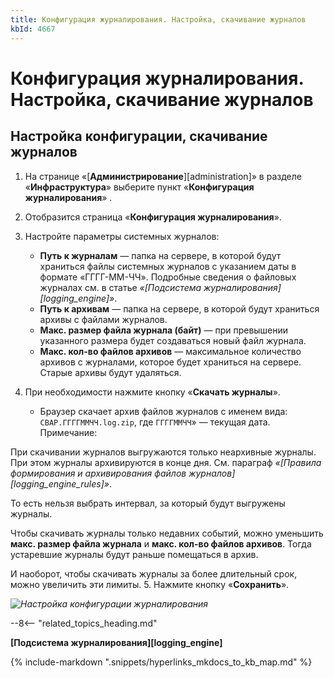 ```yaml
---
title: Конфигурация журналирования. Настройка, скачивание журналов
kbId: 4667
---
```


# Конфигурация журналирования. Настройка, скачивание журналов

## Настройка конфигурации, скачивание журналов

1. На странице «[**Администрирование**][administration]» в разделе «**Инфраструктура**» выберите пункт «**Конфигурация журналирования**» *‌*.
2. Отобразится страница «**Конфигурация журналирования**».
3. Настройте параметры системных журналов:

    - **Путь к журналам** — папка на сервере, в которой будут храниться файлы системных журналов с указанием даты в формате «ГГГГ-ММ-ЧЧ». Подробные сведения о файловых журналах см. в статье *«[Подсистема журналирования][logging_engine]»*.
    - **Путь к архивам** — папка на сервере, в которой будут храниться архивы с файлами журналов.
    - **Макс. размер файла журнала (байт)** — при превышении указанного размера будет создаваться новый файл журнала.
    - **Макс. кол-во файлов архивов** — максимальное количество архивов с журналами, которое будет храниться на сервере. Старые архивы будут удаляться.
4. При необходимости нажмите кнопку «**Скачать журналы**».

    - Браузер скачает архив файлов журналов с именем вида: `CBAP.ГГГГММЧЧ.log.zip`, где `ГГГГММЧЧ`» — текущая дата.
Примечание:

При скачивании журналов выгружаются только неархивные журналы. При этом журналы архивируются в конце дня. См. параграф *«[Правила формирования и архивирования файлов журналов][logging_engine_rules]»*.

То есть нельзя выбрать интервал, за который будут выгружены журналы.

Чтобы скачивать журналы только недавних событий, можно уменьшить **макс. размер файла журнала** и **макс. кол-во файлов архивов**. Тогда устаревшие журналы будут раньше помещаться в архив.

И наоборот, чтобы скачивать журналы за более длительный срок, можно увеличить эти лимиты.
5. Нажмите кнопку «**Сохранить**».

_![Настройка конфигурации журналирования](https://kb.comindware.ru/assets/logging_configuration_settings.png)_

--8<-- "related_topics_heading.md"

**[Подсистема журналирования][logging_engine]**

{% include-markdown ".snippets/hyperlinks_mkdocs_to_kb_map.md" %}
